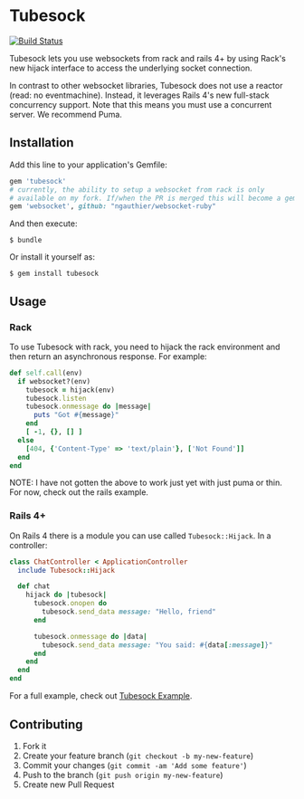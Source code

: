 # Tubesock

[![Build Status](https://travis-ci.org/ngauthier/tubesock.png)](https://travis-ci.org/ngauthier/tubesock)

Tubesock lets you use websockets from rack and rails 4+ by using Rack's new hijack interface to access the underlying socket connection.

In contrast to other websocket libraries, Tubesock does not use a reactor (read: no eventmachine). Instead, it leverages Rails 4's new full-stack concurrency support. Note that this means you must use a concurrent server. We recommend Puma.

## Installation

Add this line to your application's Gemfile:

```ruby
gem 'tubesock'
# currently, the ability to setup a websocket from rack is only
# available on my fork. If/when the PR is merged this will become a gem dependency
gem 'websocket', github: "ngauthier/websocket-ruby"
```

And then execute:

    $ bundle

Or install it yourself as:

    $ gem install tubesock

## Usage

### Rack

To use Tubesock with rack, you need to hijack the rack environment and then return an asynchronous response. For example:

```ruby
def self.call(env)
  if websocket?(env)
    tubesock = hijack(env)
    tubesock.listen
    tubesock.onmessage do |message|
      puts "Got #{message}"
    end
    [ -1, {}, [] ]
  else
    [404, {'Content-Type' => 'text/plain'}, ['Not Found']]
  end
end
```

NOTE: I have not gotten the above to work just yet with just puma or thin. For now, check out the rails example.

### Rails 4+

On Rails 4 there is a module you can use called `Tubesock::Hijack`. In a controller:

```ruby
class ChatController < ApplicationController
  include Tubesock::Hijack

  def chat
    hijack do |tubesock|
      tubesock.onopen do
        tubesock.send_data message: "Hello, friend"
      end

      tubesock.onmessage do |data|
        tubesock.send_data message: "You said: #{data[:message]}"
      end
    end
  end
end
```

For a full example, check out [Tubesock Example](http://github.com/ngauthier/tubesock-example).

## Contributing

1. Fork it
2. Create your feature branch (`git checkout -b my-new-feature`)
3. Commit your changes (`git commit -am 'Add some feature'`)
4. Push to the branch (`git push origin my-new-feature`)
5. Create new Pull Request
